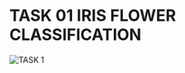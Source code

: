 # TASK 01 IRIS FLOWER CLASSIFICATION 
![TASK 1](https://user-images.githubusercontent.com/112231555/224051755-27fd027b-00f6-4caa-8776-7cfeda8d2e5c.png)

